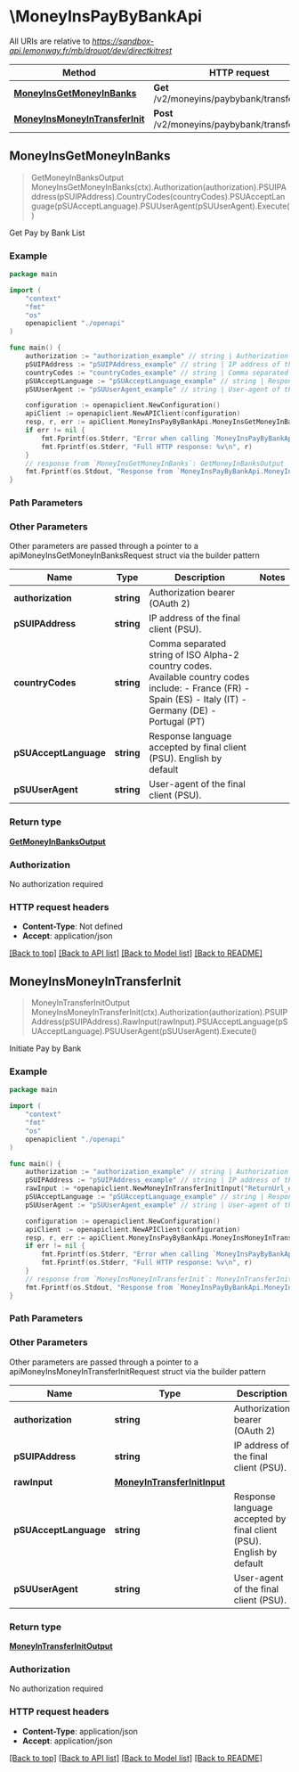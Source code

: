 # \MoneyInsPayByBankApi

All URIs are relative to *https://sandbox-api.lemonway.fr/mb/drouot/dev/directkitrest*

Method | HTTP request | Description
------------- | ------------- | -------------
[**MoneyInsGetMoneyInBanks**](MoneyInsPayByBankApi.md#MoneyInsGetMoneyInBanks) | **Get** /v2/moneyins/paybybank/transfer/banks | Get Pay by Bank List
[**MoneyInsMoneyInTransferInit**](MoneyInsPayByBankApi.md#MoneyInsMoneyInTransferInit) | **Post** /v2/moneyins/paybybank/transfer/init | Initiate Pay by Bank



## MoneyInsGetMoneyInBanks

> GetMoneyInBanksOutput MoneyInsGetMoneyInBanks(ctx).Authorization(authorization).PSUIPAddress(pSUIPAddress).CountryCodes(countryCodes).PSUAcceptLanguage(pSUAcceptLanguage).PSUUserAgent(pSUUserAgent).Execute()

Get Pay by Bank List



### Example

```go
package main

import (
    "context"
    "fmt"
    "os"
    openapiclient "./openapi"
)

func main() {
    authorization := "authorization_example" // string | Authorization bearer (OAuth 2)
    pSUIPAddress := "pSUIPAddress_example" // string | IP address of the final client (PSU).
    countryCodes := "countryCodes_example" // string | Comma separated string of ISO Alpha-2 country codes.  Available country codes include:    - France (FR)     - Spain (ES)     - Italy (IT)     - Germany (DE)     - Portugal (PT) (optional)
    pSUAcceptLanguage := "pSUAcceptLanguage_example" // string | Response language accepted by final client (PSU). English by default (optional)
    pSUUserAgent := "pSUUserAgent_example" // string | User-agent of the final client (PSU). (optional)

    configuration := openapiclient.NewConfiguration()
    apiClient := openapiclient.NewAPIClient(configuration)
    resp, r, err := apiClient.MoneyInsPayByBankApi.MoneyInsGetMoneyInBanks(context.Background()).Authorization(authorization).PSUIPAddress(pSUIPAddress).CountryCodes(countryCodes).PSUAcceptLanguage(pSUAcceptLanguage).PSUUserAgent(pSUUserAgent).Execute()
    if err != nil {
        fmt.Fprintf(os.Stderr, "Error when calling `MoneyInsPayByBankApi.MoneyInsGetMoneyInBanks``: %v\n", err)
        fmt.Fprintf(os.Stderr, "Full HTTP response: %v\n", r)
    }
    // response from `MoneyInsGetMoneyInBanks`: GetMoneyInBanksOutput
    fmt.Fprintf(os.Stdout, "Response from `MoneyInsPayByBankApi.MoneyInsGetMoneyInBanks`: %v\n", resp)
}
```

### Path Parameters



### Other Parameters

Other parameters are passed through a pointer to a apiMoneyInsGetMoneyInBanksRequest struct via the builder pattern


Name | Type | Description  | Notes
------------- | ------------- | ------------- | -------------
 **authorization** | **string** | Authorization bearer (OAuth 2) | 
 **pSUIPAddress** | **string** | IP address of the final client (PSU). | 
 **countryCodes** | **string** | Comma separated string of ISO Alpha-2 country codes.  Available country codes include:    - France (FR)     - Spain (ES)     - Italy (IT)     - Germany (DE)     - Portugal (PT) | 
 **pSUAcceptLanguage** | **string** | Response language accepted by final client (PSU). English by default | 
 **pSUUserAgent** | **string** | User-agent of the final client (PSU). | 

### Return type

[**GetMoneyInBanksOutput**](GetMoneyInBanksOutput.md)

### Authorization

No authorization required

### HTTP request headers

- **Content-Type**: Not defined
- **Accept**: application/json

[[Back to top]](#) [[Back to API list]](../README.md#documentation-for-api-endpoints)
[[Back to Model list]](../README.md#documentation-for-models)
[[Back to README]](../README.md)


## MoneyInsMoneyInTransferInit

> MoneyInTransferInitOutput MoneyInsMoneyInTransferInit(ctx).Authorization(authorization).PSUIPAddress(pSUIPAddress).RawInput(rawInput).PSUAcceptLanguage(pSUAcceptLanguage).PSUUserAgent(pSUUserAgent).Execute()

Initiate Pay by Bank



### Example

```go
package main

import (
    "context"
    "fmt"
    "os"
    openapiclient "./openapi"
)

func main() {
    authorization := "authorization_example" // string | Authorization bearer (OAuth 2)
    pSUIPAddress := "pSUIPAddress_example" // string | IP address of the final client (PSU).
    rawInput := *openapiclient.NewMoneyInTransferInitInput("ReturnUrl_example", "CancelUrl_example", "ErrorUrl_example", "AccountId_example") // MoneyInTransferInitInput | 
    pSUAcceptLanguage := "pSUAcceptLanguage_example" // string | Response language accepted by final client (PSU). English by default (optional)
    pSUUserAgent := "pSUUserAgent_example" // string | User-agent of the final client (PSU). (optional)

    configuration := openapiclient.NewConfiguration()
    apiClient := openapiclient.NewAPIClient(configuration)
    resp, r, err := apiClient.MoneyInsPayByBankApi.MoneyInsMoneyInTransferInit(context.Background()).Authorization(authorization).PSUIPAddress(pSUIPAddress).RawInput(rawInput).PSUAcceptLanguage(pSUAcceptLanguage).PSUUserAgent(pSUUserAgent).Execute()
    if err != nil {
        fmt.Fprintf(os.Stderr, "Error when calling `MoneyInsPayByBankApi.MoneyInsMoneyInTransferInit``: %v\n", err)
        fmt.Fprintf(os.Stderr, "Full HTTP response: %v\n", r)
    }
    // response from `MoneyInsMoneyInTransferInit`: MoneyInTransferInitOutput
    fmt.Fprintf(os.Stdout, "Response from `MoneyInsPayByBankApi.MoneyInsMoneyInTransferInit`: %v\n", resp)
}
```

### Path Parameters



### Other Parameters

Other parameters are passed through a pointer to a apiMoneyInsMoneyInTransferInitRequest struct via the builder pattern


Name | Type | Description  | Notes
------------- | ------------- | ------------- | -------------
 **authorization** | **string** | Authorization bearer (OAuth 2) | 
 **pSUIPAddress** | **string** | IP address of the final client (PSU). | 
 **rawInput** | [**MoneyInTransferInitInput**](MoneyInTransferInitInput.md) |  | 
 **pSUAcceptLanguage** | **string** | Response language accepted by final client (PSU). English by default | 
 **pSUUserAgent** | **string** | User-agent of the final client (PSU). | 

### Return type

[**MoneyInTransferInitOutput**](MoneyInTransferInitOutput.md)

### Authorization

No authorization required

### HTTP request headers

- **Content-Type**: application/json
- **Accept**: application/json

[[Back to top]](#) [[Back to API list]](../README.md#documentation-for-api-endpoints)
[[Back to Model list]](../README.md#documentation-for-models)
[[Back to README]](../README.md)

